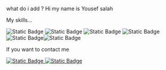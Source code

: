 what do i add ? Hi my name is Yousef salah

My skills... 

<img alt="Static Badge" src="https://img.shields.io/badge/React-black?style=for-the-badge&logo=react&logoSize=20&color=black"> <img alt="Static Badge" src="https://img.shields.io/badge/Html-black?style=for-the-badge&logo=html5&logoSize=20"> <img alt="Static Badge" src="https://img.shields.io/badge/Css-black?style=for-the-badge&logo=css&logoSize=20"> <img alt="Static Badge" src="https://img.shields.io/badge/node.js-black?style=for-the-badge&logo=nodedotjs&logoSize=20"><img alt="Static Badge" src="https://img.shields.io/badge/mysql-black?style=for-the-badge&logo=mysql&logoSize=20"><img alt="Static Badge" src="https://img.shields.io/badge/mongodbl-black?style=for-the-badge&logo=mongodb&logoSize=20">

If you want to contact me

<a href="https://www.instagram.com/yousef_salah_/" target="_blank">
<img alt="Static Badge" src="https://img.shields.io/badge/sobb.sob-black?logo=instagram&label=instagram&labelColor=%23FF0069">
</a>

<a href="https://t.me/Zplyn" target="_blank">
<img alt="Static Badge" src="https://img.shields.io/badge/sobb.sob-black?logo=telegram&label=telegram">
</a>



<!--
**epyy1/epyy1** is a ✨ _special_ ✨ repository because its `README.md` (this file) appears on your GitHub profile.

Here are some ideas to get you started:

- 🔭 I’m currently working on ...
- 🌱 I’m currently learning ...
- 👯 I’m looking to collaborate on ...
- 🤔 I’m looking for help with ...
- 💬 Ask me about ...
- 📫 How to reach me: ...
- 😄 Pronouns: ...
- ⚡ Fun fact: ...
-->
